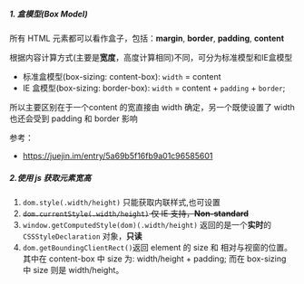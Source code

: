 ##### 1. 盒模型(Box Model)

所有 HTML 元素都可以看作盒子，包括：**margin**, **border**, **padding**, **content**

根据内容计算方式(主要是**宽度**，高度计算相同)不同，可分为标准模型和IE盒模型

- 标准盒模型(box-sizing: content-box): `width` = content
- IE 盒模型(box-sizing: border-box): `width` = content + `padding` + `border`;

所以主要区别在于一个content 的宽直接由 width 确定，另一个既使设置了 width 也还会受到 padding 和 border 影响


参考：
- https://juejin.im/entry/5a69b5f16fb9a01c96585601

##### 2.使用 js 获取元素宽高
1. `dom.style(.width/height)` 只能获取内联样式,也可设置
2. ~~`dom.currentStyle(.width/height)` 仅 IE 支持，**Non-standard**~~
3. `window.getComputedStyle(dom)(.width/height)` 返回的是一个**实时**的 `CSSStyleDeclaration` 对象，**只读**
4. `dom.getBoundingClientRect()`返回 element 的 size 和 相对与视窗的位置。其中在 content-box 中 size 为: width/height + padding; 而在 box-sizing 中 size 则是 width/height。